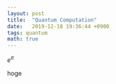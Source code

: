 ```yaml
---
layout: post
title:  "Quantum Computation"
date:   2019-12-18 19:36:44 +0900
tags: quantum
math: true
---
```


$e^\pi$

hoge
